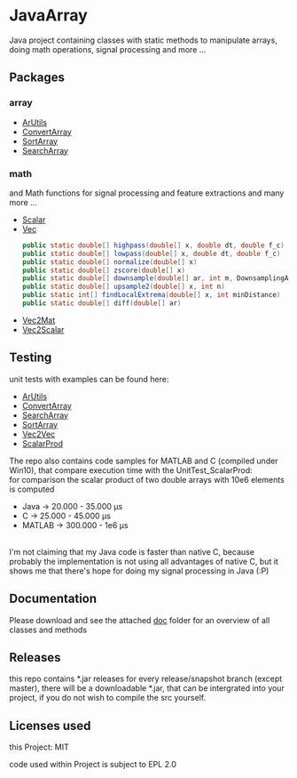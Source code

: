 # JavaArray

Java project containing classes with static methods to manipulate arrays, doing math operations,  signal processing and more ...

## Packages

### array

* [ArUtils](src/net/sytes/botg/array/ArUtils.java)
* [ConvertArray](src/net/sytes/botg/array/ConvertArray.java)
* [SortArray](src/net/sytes/botg/array/SortArray.java)
* [SearchArray](src/net/sytes/botg/array/SearchArray.java)

### math

and Math functions for signal processing and feature extractions and many more ...
* [Scalar](src/net/sytes/botg/array/math/Scalar.java)
* [Vec](src/net/sytes/botg/array/math/Vec.java)
  ```java
  public static double[] highpass(double[] x, double dt, double f_c)
  public static double[] lowpass(double[] x, double dt, double f_c)
  public static double[] normalize(double[] x)
  public static double[] zscore(double[] x)
  public static double[] downsample(double[] ar, int m, DownsamplingAlgorithm algorithm)
  public static double[] upsample2(double[] x, int n)
  public static int[] findLocalExtrema(double[] x, int minDistance)
  public static double[] diff(double[] ar) 
  ```
* [Vec2Mat](src/net/sytes/botg/array/math/Vec2Mat.java)
* [Vec2Scalar](src/net/sytes/botg/array/math/Vec2Scalar.java)

## Testing

unit tests with examples can be found here:
* [ArUtils](test/array/UnitTest_ArUtils.java)
* [ConvertArray](test/array/UnitTest_ConvertArray.java)
* [SearchArray](test/array/UnitTest_SearchArray.java)
* [SortArray](test/array/UnitTest_SortArray.java)
* [Vec2Vec](test/math/UnitTest_Vec2Vec.java)
* [ScalarProd](test/math/UnitTest_ScalarProd.java)

The repo also contains code samples for MATLAB and C (compiled under Win10), that compare execution time with the UnitTest_ScalarProd:
<br>for comparison the scalar product of two double arrays with 10e6 elements is computed
* Java		-> 20.000 - 35.000 µs
* C    		-> 25.000 - 45.000 µs
* MATLAB	-> 300.000 - 1e6 µs

<br>I'm not claiming that my Java code is faster than native C, because probably the implementation is not using all advantages of native C, but it shows me that there's hope for doing my signal processing in Java (:P)

## Documentation
Please download and see the attached [doc](doc/) folder for an overview of all classes and methods

## Releases
this repo contains *.jar releases for every release/snapshot branch (except master), there will be a downloadable *.jar, that can be intergrated into your project, if you do not wish to compile the src yourself.

## Licenses used
this Project: MIT

code used within Project is subject to EPL 2.0
